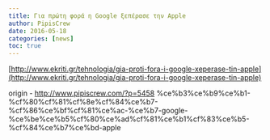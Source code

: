 ```yaml
---
title: Για πρώτη φορά η Google ξεπέρασε την Apple
author: PipisCrew
date: 2016-05-18
categories: [news]
toc: true
---
```


[http://www.ekriti.gr/tehnologia/gia-proti-fora-i-google-xeperase-tin-apple](http://www.ekriti.gr/tehnologia/gia-proti-fora-i-google-xeperase-tin-apple)

origin - http://www.pipiscrew.com/?p=5458 %ce%b3%ce%b9%ce%b1-%cf%80%cf%81%cf%8e%cf%84%ce%b7-%cf%86%ce%bf%cf%81%ce%ac-%ce%b7-google-%ce%be%ce%b5%cf%80%ce%ad%cf%81%ce%b1%cf%83%ce%b5-%cf%84%ce%b7%ce%bd-apple
